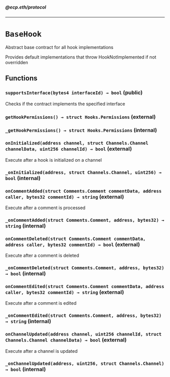 ##### @ecp.eth/protocol

----

# `BaseHook`

Abstract base contract for all hook implementations


Provides default implementations that throw HookNotImplemented if not overridden







## Functions

### `supportsInterface(bytes4 interfaceId) → bool` (public)

Checks if the contract implements the specified interface




### `getHookPermissions() → struct Hooks.Permissions` (external)





### `_getHookPermissions() → struct Hooks.Permissions` (internal)





### `onInitialized(address channel, struct Channels.Channel channelData, uint256 channelId) → bool` (external)

Execute after a hook is initialized on a channel




### `_onInitialized(address, struct Channels.Channel, uint256) → bool` (internal)





### `onCommentAdded(struct Comments.Comment commentData, address caller, bytes32 commentId) → string` (external)

Execute after a comment is processed




### `_onCommentAdded(struct Comments.Comment, address, bytes32) → string` (internal)





### `onCommentDeleted(struct Comments.Comment commentData, address caller, bytes32 commentId) → bool` (external)

Execute after a comment is deleted




### `_onCommentDeleted(struct Comments.Comment, address, bytes32) → bool` (internal)





### `onCommentEdited(struct Comments.Comment commentData, address caller, bytes32 commentId) → string` (external)

Execute after a comment is edited




### `_onCommentEdited(struct Comments.Comment, address, bytes32) → string` (internal)





### `onChannelUpdated(address channel, uint256 channelId, struct Channels.Channel channelData) → bool` (external)

Execute after a channel is updated




### `_onChannelUpdated(address, uint256, struct Channels.Channel) → bool` (internal)








